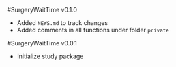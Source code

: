 #SurgeryWaitTime v0.1.0

* Added `NEWS.md` to track changes
* Added comments in all functions under folder `private`

#SurgeryWaitTime v0.0.1

* Initialize study package
